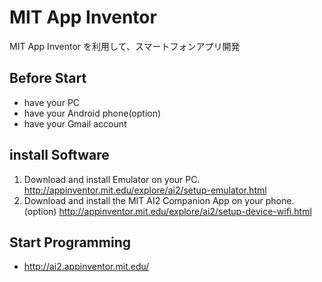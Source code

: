 # MIT App Inventor

MIT App Inventor を利用して、スマートフォンアプリ開発

## Before Start
* have your PC
* have your Android phone(option)
* have your Gmail account

## install Software
1. Download and install Emulator on your PC. http://appinventor.mit.edu/explore/ai2/setup-emulator.html
2. Download and install the MIT AI2 Companion App on your phone. (option) http://appinventor.mit.edu/explore/ai2/setup-device-wifi.html

## Start Programming
* http://ai2.appinventor.mit.edu/
